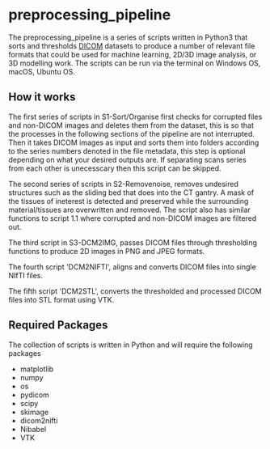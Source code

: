 # preprocessing_pipeline

The preprocessing_pipeline is a series of scripts written in Python3 that sorts and thresholds [DICOM](https://www.dicomstandard.org/about/) datasets to produce a number of relevant file formats that could be used for machine learning, 2D/3D image analysis, or 3D modelling work. The scripts can be run via the terminal on Windows OS, macOS, Ubuntu OS.

## How it works
The first series of scripts in S1-Sort/Organise first checks for corrupted files and non-DICOM images and deletes them from the dataset, this is so that the processes in the following sections of the pipeline are not interrupted. Then it takes DICOM images as input and sorts them into folders according to the series numbers denoted in the file metadata, this step is optional depending on what your desired outputs are. If separating scans series from each other is unecesscary then this script can be skipped.

The second series of scripts in S2-Removenoise, removes undesired structures such as the sliding bed that does into the CT gantry. A mask of the tissues of ineterest is detected and preserved while the surrounding material/tissues are overwritten and removed. The script also has similar functions to script 1.1 where corrupted and non-DICOM images are filtered out.

The third script in S3-DCM2IMG, passes DICOM files through thresholding functions to produce 2D images in PNG and JPEG formats.

The fourth script 'DCM2NIFTI', aligns and converts DICOM files into single NIfTI files.

The fifth script 'DCM2STL', converts the thresholded and processed DICOM files into STL format using VTK.



## Required Packages
The collection of scripts is written in Python and will require the following packages
- matplotlib
- numpy
- os
- pydicom
- scipy
- skimage
- dicom2nifti
- Nibabel
- VTK
